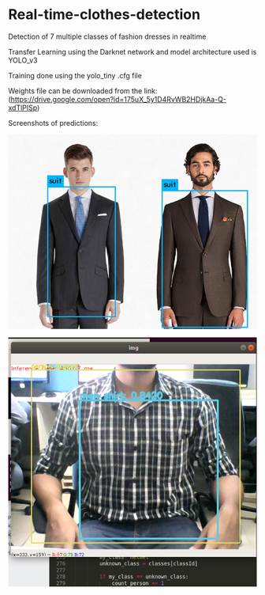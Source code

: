 # Real-time-clothes-detection
Detection of 7 multiple classes of fashion dresses in realtime

Transfer Learning using the Darknet network and model architecture used is YOLO_v3

Training done using the yolo_tiny .cfg file

Weights file can be downloaded from the link:(https://drive.google.com/open?id=175uX_5y1D4RvWB2HDjkAa-Q-xdTlPISp)

Screenshots of predictions:

![](images/img1.jpg)

![](images/img2.png)
